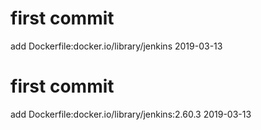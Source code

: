 # first commit
add Dockerfile:docker.io/library/jenkins 2019-03-13
# first commit
add Dockerfile:docker.io/library/jenkins:2.60.3 2019-03-13
